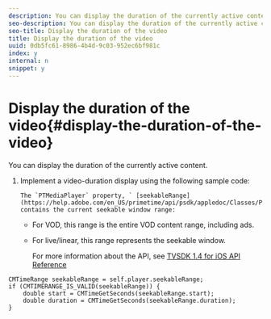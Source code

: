 ```yaml
---
description: You can display the duration of the currently active content.
seo-description: You can display the duration of the currently active content.
seo-title: Display the duration of the video
title: Display the duration of the video
uuid: 0db5fc61-8986-4b4d-9c03-952ec6bf981c
index: y
internal: n
snippet: y
---
```


# Display the duration of the video{#display-the-duration-of-the-video}

You can display the duration of the currently active content.

1. Implement a video-duration display using the following sample code:

       The `PTMediaPlayer` property, ` [seekableRange](https://help.adobe.com/en_US/primetime/api/psdk/appledoc/Classes/PTMediaPlayer.html#//api/name/seekableRange)`, contains the current seekable window range:

    * For VOD, this range is the entire VOD content range, including ads. 
    * For live/linear, this range represents the seekable window.

       For more information about the API, see [TVSDK 1.4 for iOS API Reference](https://help.adobe.com/en_US/primetime/api/psdk/appledoc/index.html)

<a id="example_A153BE3AC03F43C6BF3A156316A08CD3"></a>

```
CMTimeRange seekableRange = self.player.seekableRange;  
if (CMTIMERANGE_IS_VALID(seekableRange)) { 
    double start = CMTimeGetSeconds(seekableRange.start);  
    double duration = CMTimeGetSeconds(seekableRange.duration); 
}
```

